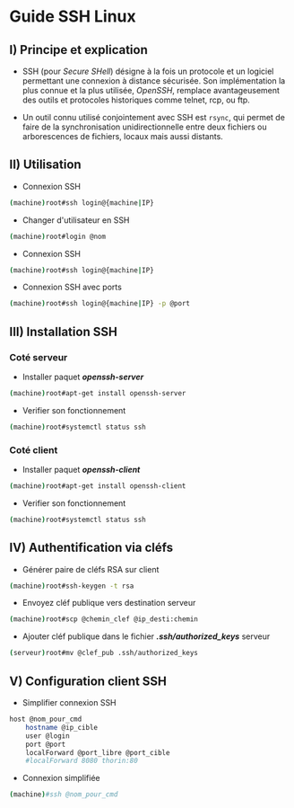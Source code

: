 # Guide SSH Linux

## I) Principe et explication

* SSH (pour _Secure SHell_) désigne à la fois un protocole et un logiciel permettant une connexion à distance sécurisée. Son implémentation la plus connue et la plus utilisée, _OpenSSH_, remplace avantageusement des outils et protocoles historiques comme telnet, rcp, ou ftp.

* Un outil connu utilisé conjointement avec SSH est `rsync`, qui permet de faire de la synchronisation unidirectionnelle entre deux fichiers ou arborescences de fichiers, locaux mais aussi distants.

## II) Utilisation 
* Connexion SSH
```bash
(machine)root#ssh login@{machine|IP}
```
* Changer d'utilisateur en SSH
```bash
(machine)root#login @nom
```
* Connexion SSH
```bash
(machine)root#ssh login@{machine|IP}
```
* Connexion SSH avec ports
```bash
(machine)root#ssh login@{machine|IP} -p @port
```

## III) Installation SSH 

### Coté serveur
* Installer paquet ***openssh-server***
```bash
(machine)root#apt-get install openssh-server
```
* Verifier son fonctionnement
```bash
(machine)root#systemctl status ssh
```

### Coté client
* Installer paquet ***openssh-client***
```bash
(machine)root#apt-get install openssh-client
```
* Verifier son fonctionnement
```bash
(machine)root#systemctl status ssh
```

## IV) Authentification via cléfs
* Générer paire de cléfs RSA sur client
```bash
(machine)root#ssh-keygen -t rsa 
```
* Envoyez cléf publique vers destination serveur
```bash
(machine)root#scp @chemin_clef @ip_desti:chemin
```
* Ajouter cléf publique dans le fichier ***.ssh/authorized_keys*** serveur
```bash
(serveur)root#mv @clef_pub .ssh/authorized_keys
```

## V) Configuration client SSH
* Simplifier connexion SSH
```bash
host @nom_pour_cmd
	hostname @ip_cible
	user @login
	port @port
	localForward @port_libre @port_cible
	#localForward 8080 thorin:80
```

* Connexion simplifiée
```bash
(machine)#ssh @nom_pour_cmd
```